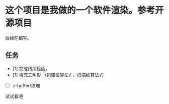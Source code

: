 # 这个项目是我做的一个软件渲染。参考开源项目

后续在编写。

## 任务

- [1] 完成线段绘画。
- [1] 填充三角形 （包围盒算法√ ，扫描线算法√）
- [ ] z-buffer/纹理

试试看吧
